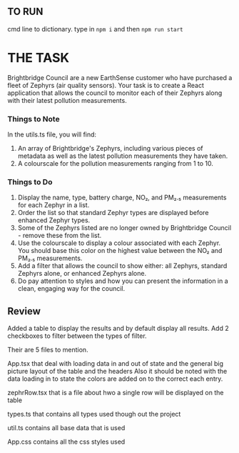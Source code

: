 ## TO RUN 

cmd line to dictionary. type in `npm i` and then `npm run start` 

# THE TASK

Brightbridge Council are a new EarthSense customer who have purchased a fleet of Zephyrs (air quality sensors). Your task is to create a React application that allows the council to monitor each of their Zephyrs along with their latest pollution measurements.

### Things to Note

In the utils.ts file, you will find:

1. An array of Brightbridge's Zephyrs, including various pieces of metadata as well as the latest pollution measurements they have taken.
2. A colourscale for the pollution measurements ranging from 1 to 10.

### Things to Do

1. Display the name, type, battery charge, NO₂, and PM₂.₅ measurements for each Zephyr in a list.
2. Order the list so that standard Zephyr types are displayed before enhanced Zephyr types.
3. Some of the Zephyrs listed are no longer owned by Brightbridge Council - remove these from the list.
4. Use the colourscale to display a colour associated with each Zephyr. You should base this color on the highest value between the NO₂ and PM₂.₅ measurements.
5. Add a filter that allows the council to show either: all Zephyrs, standard Zephyrs alone, or enhanced Zephyrs alone.
6. Do pay attention to styles and how you can present the information in a clean, engaging way for the council.

## Review

Added a table to display the results and by default display all results. Add 2 checkboxes to filter between the types of filter. 

Their are 5 files to mention. 

App.tsx that deal with loading data in and out of state and the general big picture layout of the table and the headers
    Also it should be noted with the data loading in to state the colors are added on to the correct each entry.  

zephrRow.tsx that is a file about hwo a single row will be displayed on the table

types.ts that contains all types used though out the project

util.ts contains all base data that is used

App.css contains all the css styles used 

